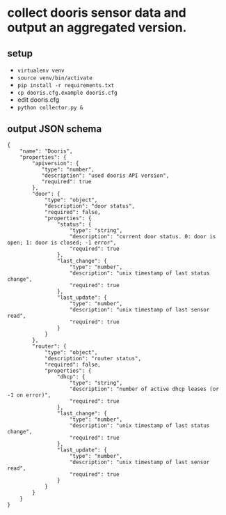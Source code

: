 # collect dooris sensor data and output an aggregated version.

## setup
* `virtualenv venv`
* `source venv/bin/activate`
* `pip install -r requirements.txt`
* `cp dooris.cfg.example dooris.cfg`
* edit dooris.cfg
* `python collector.py &`

## output JSON schema

    {
        "name": "Dooris",
        "properties": {
            "apiversion": {
               "type": "number",
               "description": "used dooris API version",
               "required": true
            },
            "door": {
                "type": "object",
                "description": "door status",
                "required": false,
                "properties": {
                    "status": {
                        "type": "string",
                        "description": "current door status. 0: door is open; 1: door is closed; -1 error",
                        "required": true
                    },
                    "last_change": {
                        "type": "number",
                        "description": "unix timestamp of last status change",
                        "required": true
                    },
                    "last_update": {
                        "type": "number",
                        "description": "unix timestamp of last sensor read",
                        "required": true
                    }
                }
            },
            "router": {
                "type": "object",
                "description": "router status",
                "required": false,
                "properties": {
                    "dhcp": {
                        "type": "string",
                        "description": "number of active dhcp leases (or -1 on error)",
                        "required": true
                    },
                    "last_change": {
                        "type": "number",
                        "description": "unix timestamp of last status change",
                        "required": true
                    },
                    "last_update": {
                        "type": "number",
                        "description": "unix timestamp of last sensor read",
                        "required": true
                    }
                }
            }
        }
    }
